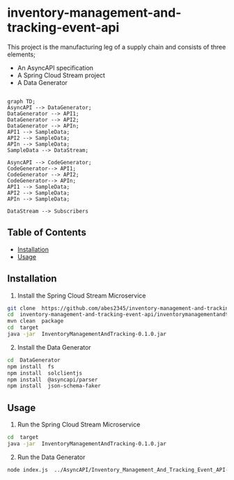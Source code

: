 # inventory-management-and-tracking-event-api

This project is the manufacturing leg of a supply chain and consists of three elements;

- An AsyncAPI specification
- A Spring Cloud Stream project
- A Data Generator

```mermaid

graph TD;
AsyncAPI --> DataGenerator;
DataGenerator --> API1;
DataGenerator --> API2;
DataGenerator --> APIn;
API1 --> SampleData;
API2 --> SampleData;
APIn --> SampleData;
SampleData --> DataStream;

AsyncAPI --> CodeGenerator;
CodeGenerator--> API1;
CodeGenerator --> API2;
CodeGenerator--> APIn;
API1 --> SampleData;
API2 --> SampleData;
APIn --> SampleData;

DataStream --> Subscribers
```

## Table of Contents

- [Installation](#installation)
- [Usage](#usage)

## Installation

1. Install the Spring Cloud Stream Microservice

```bash
git clone  https://github.com/abes2345/inventory-management-and-tracking-event-api.git
cd  inventory-management-and-tracking-event-api/inventorymanagementandtracking
mvn clean  package
cd  target
java -jar  InventoryManagementAndTracking-0.1.0.jar
```

2. Install the Data Generator

```bash
cd  DataGenerator
npm install  fs
npm install  solclientjs
npm install  @asyncapi/parser
npm install  json-schema-faker
```

## Usage

1. Run the Spring Cloud Stream Microservice

```bash
cd  target
java -jar  InventoryManagementAndTracking-0.1.0.jar
```

2. Run the Data Generator

```bash
node index.js  ../AsyncAPI/Inventory_Management_And_Tracking_Event_API-0.1.0.yaml
```